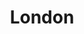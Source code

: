 ---
title:			"London"
post_path:	2017-11-12-london
lon:				0.1278
lat:				51.5074
date_start:	2017_11_12
date_end:		2017_11_19
metadata:
  - airports:
      - JFK
      - LHR
  - airport lounges:
      LHR:
        - British Airways Galleries South Lounge (T5)
  - airlines:
      - British Airways
  - cities:
      - London
  - countries:
      - England
  - continents:
      - Europe
  - hotels:
      - The Milestone Hotel
photos:
  - ext:		01.jpg
    class:	vertical
---